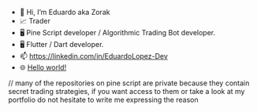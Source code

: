 - 👋 Hi, I’m Eduardo aka Zorak
- 📈 Trader
- 🖥️ Pine Script developer / Algorithmic Trading Bot developer.
- 🖥️ Flutter / Dart developer.
- 📫 https://linkedin.com/in/EduardoLopez-Dev
- 🌐 <a href="https://zorakDev.github.io/">Hello world!</a>


// many of the repositories on pine script are private because they contain secret trading strategies, if you want access to them or take a look at my portfolio do not hesitate to write me expressing the reason

<!---
zorakDev/zorakDev is a ✨ special ✨ repository because its `README.md` (this file) appears on your GitHub profile.
You can click the Preview link to take a look at your changes.
--->
